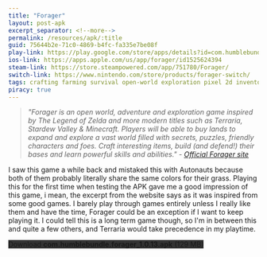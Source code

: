 ```yaml
---
title: "Forager"
layout: post-apk
excerpt_separator: <!--more-->
permalink: /resources/apk/:title
guid: 75644b2e-71c0-4869-b4fc-fa335e7be08f
play-link: https://play.google.com/store/apps/details?id=com.humblebundle.forager
ios-link: https://apps.apple.com/us/app/forager/id1525624394
steam-link: https://store.steampowered.com/app/751780/Forager/
switch-link: https://www.nintendo.com/store/products/forager-switch/
tags: crafting farming survival open-world exploration pixel 2d inventory clicker resource resource-management
piracy: true
---
```


> _"Forager is an open world, adventure and exploration game inspired by The Legend of Zelda and more modern titles such as Terraria, Stardew Valley & Minecraft. Players will be able to buy lands to expand and explore a vast world filled with secrets, puzzles, friendly characters and foes. Craft interesting items, build (and defend!) their bases and learn powerful skills and abilities." - <a href="https://hopfrogsa.net/forager" target="_blank">Official Forager site</a>_

I saw this game a while back and mistaked this with Autonauts because both of them probably literally share the same colors for their grass. <!--more--> Playing this for the first time when testing the APK gave me a good impression of this game, i mean, the excerpt from the website says as it was inspired from some good games. I barely play through games entirely unless I really like them and have the time, Forager could be an exception if I want to keep playing it. I could tell this is a long term game though, so I'm in between this and quite a few others, and Terraria would take precedence in my playtime. 

<div class="text-center">
    <a class="btn btn-dark btn-block w-100" onclick='apk("com.humblebundle.forager_1.0.13.apk")' target="_blank" style="text-decoration: none; background-color: #333;"> Download <b>com.humblebundle.forager_1.0.13.apk</b> (129 MB)</a>
</div>
